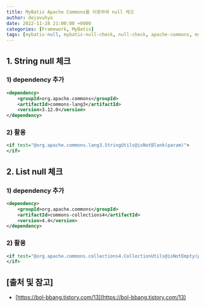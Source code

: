 ```yaml
---
title: MyBatis Apache Commons를 이용하여 null 체크
author: dejavuhyo
date: 2022-11-28 21:00:00 +0900
categories: [Framework, MyBatis]
tags: [mybatis-null, mybatis-null-check, null-check, apache-commons, mybatis-apache-commons, mybatis-null-체크, null-체크]
---
```


## 1. String null 체크

### 1) dependency 추가

```xml
<dependency>
    <groupId>org.apache.commons</groupId>
    <artifactId>commons-lang3</artifactId>
    <version>3.12.0</version>
</dependency>
```

### 2) 활용

```xml
<if test="@org.apache.commons.lang3.StringUtils@isNotBlank(param)">
</if>
```

## 2. List null 체크

### 1) dependency 추가

```xml
<dependency>
    <groupId>org.apache.commons</groupId>
    <artifactId>commons-collections4</artifactId>
    <version>4.4</version>
</dependency>
```

### 2) 활용

```xml
<if test="@org.apache.commons.collections4.CollectionUtils@isNotEmpty(paramList)">
</if>
```

## [출처 및 참고]
* [https://bol-bbang.tistory.com/13](https://bol-bbang.tistory.com/13)
